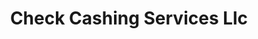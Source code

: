 ---
title: Check Cashing Services Llc
slug: check-cashing-services-llc
updated-on: '2024-05-30T13:44:31.749Z'
created-on: '2024-05-30T13:41:46.671Z'
published-on: '2024-05-30T13:54:32.469Z'
f_city-state-2:
- cms/city/petal-ms.md
- cms/city/moselle-ms.md
- cms/city/saint-louis-ms.md
f_locations:
- cms/payday-loan/check-cashing-services-llc-10964.md
- cms/payday-loan/check-cashing-services-llc-10965.md
- cms/payday-loan/check-cashing-services-llc-10966.md
f_states:
- cms/state/mississippi.md
layout: '[company].html'
tags: company
---